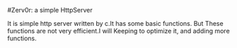 #Zerv0r: a simple HttpServer

It is simple http server written by c.It has some basic functions.
But These functions are not very efficient.I will Keeping to optimize it, and adding more functions.